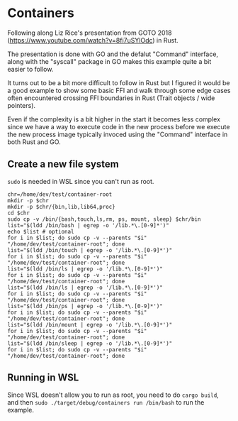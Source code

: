 # Containers

Following along Liz Rice's presentation from GOTO 2018 (https://www.youtube.com/watch?v=8fi7uSYlOdc)
in Rust.

The presentation is done with GO and the defalut "Command" interface, along with
the "syscall" package in GO makes this example quite a bit easier to follow.

It turns out to be a bit more difficult to follow in Rust but I figured it would
be a good example to show some basic FFI and walk through some edge cases often
encountered crossing FFI boundaries in Rust (Trait objects / wide pointers).

Even if the complexity is a bit higher in the start it becomes less complex
since we have a way to execute code in the new process before we execute the
new process image typically invoced using the "Command" interface in both
Rust and GO.


## Create a new file system

`sudo` is needed in WSL since you can't run as root.

```text
chr=/home/dev/test/container-root
mkdir -p $chr
mkdir -p $chr/{bin,lib,lib64,proc}
cd $chr
sudo cp -v /bin/{bash,touch,ls,rm, ps, mount, sleep} $chr/bin
list="$(ldd /bin/bash | egrep -o '/lib.*\.[0-9]*')"
echo $list # optional
for i in $list; do sudo cp -v --parents "$i" "/home/dev/test/container-root"; done
list="$(ldd /bin/touch | egrep -o '/lib.*\.[0-9]*')"
for i in $list; do sudo cp -v --parents "$i" "/home/dev/test/container-root"; done
list="$(ldd /bin/ls | egrep -o '/lib.*\.[0-9]*')"
for i in $list; do sudo cp -v --parents "$i" "/home/dev/test/container-root"; done
list="$(ldd /bin/ls | egrep -o '/lib.*\.[0-9]*')"
for i in $list; do sudo cp -v --parents "$i" "/home/dev/test/container-root"; done
list="$(ldd /bin/ps | egrep -o '/lib.*\.[0-9]*')"
for i in $list; do sudo cp -v --parents "$i" "/home/dev/test/container-root"; done
list="$(ldd /bin/mount | egrep -o '/lib.*\.[0-9]*')"
for i in $list; do sudo cp -v --parents "$i" "/home/dev/test/container-root"; done
list="$(ldd /bin/sleep | egrep -o '/lib.*\.[0-9]*')"
for i in $list; do sudo cp -v --parents "$i" "/home/dev/test/container-root"; done
```


## Running in WSL

Since WSL doesn't allow you to run as root, you need to do `cargo build`, and
then `sudo ./target/debug/containers run /bin/bash` to run the example.